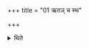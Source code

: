 +++
title = "01 ऋतञ् च स्थ"

+++

<details><summary>थिते</summary>

ऋतं च स्थ सत्यं च स्थ देवस्य वः सवितुः प्रसवे मधुमतीः सादयामि । चक्षुषे वाम् । मन्द्रा स्थाभिभुवो विश्वेषाम् वो देवानां देवताभिर्गृह्णामि । सपत्नघ्नीश्च स्थाभिमातिघ्नीश्च स्थ देवस्य वः सवितुः प्रसवे मधुमतीः सादयामि । रेतसे वाम् । अधिपति स्थौजस्वानादित्यानां वो देवानां देवताभिर्गृह्णामि । रक्षोघ्नीश्च स्थारातिघ्नीश्च स्थ देवस्य वः सवितुः प्रसवे मधुमतीः सादयामि । प्रजाभ्यो वाम् । क्षत्रभृत स्थौजस्विनीर्मित्रावरुणयोर्वो ब्रह्मणा देवताभिर्गृह्णामि । वसु च स्थ वामं च स्थ देवस्य वः सवितुः प्रसवे मधुमतीः सादयामि । तेजसे वाम् । व्रजक्षित स्थोर्ध्वश्रितो बृहस्पतेर्वो ब्रह्मणा देवताभिर्गृह्णामि । भूतं च स्थ भव्यं च स्थ देवस्य वः सवितुः प्रसवे मधुमतीः सादयामि । वर्चसे वामिति कुम्भेष्टकानां ग्रहणसादनप्रत्यसनाः १
</details>
